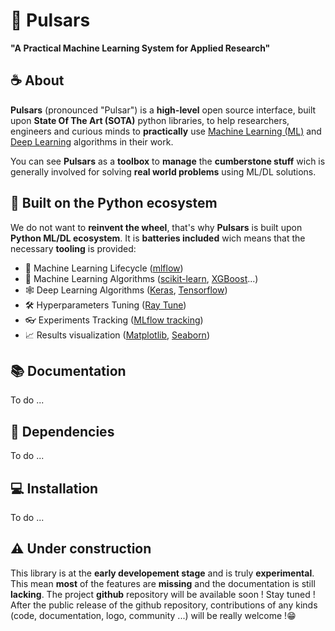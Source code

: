 # 🧰 Pulsars

**"A Practical Machine Learning System for Applied Research"**

## ☕️ About
**Pulsars** (pronounced "Pulsar") is a **high-level** open source interface, built upon **State Of The Art (SOTA)** python libraries, to help researchers, engineers and curious minds to **practically** use [Machine Learning (ML)](https://en.wikipedia.org/wiki/Machine_learning) and [Deep Learning](https://en.wikipedia.org/wiki/Deep_learning) algorithms in their work.

You can see **Pulsars** as a **toolbox** to **manage** the **cumberstone stuff** wich is generally involved for solving **real world problems** using ML/DL solutions.


## 🐍 Built on the Python ecosystem

We do not want to **reinvent the wheel**, that's why **Pulsars** is built upon **Python ML/DL ecosystem**. It is **batteries included** wich means that the necessary **tooling** is provided: 

- 🔁 Machine Learning Lifecycle ([mlflow](https://mlflow.org/))
- 🤖 Machine Learning Algorithms ([scikit-learn](https://scikit-learn.org/stable/index.html), [XGBoost](https://xgboost.readthedocs.io/en/stable/)...)
- 🕸️ Deep Learning Algorithms ([Keras](https://keras.io/), [Tensorflow](https://www.tensorflow.org/))
- 🛠️ Hyperparameters Tuning ([Ray Tune](https://docs.ray.io/en/latest/tune/index.html))
- 👓 Experiments Tracking ([MLflow tracking](https://mlflow.org/docs/latest/tracking.html))
- 📈 Results visualization ([Matplotlib](https://matplotlib.org/), [Seaborn](https://seaborn.pydata.org/index.html))


## 📚 Documentation

To do ...

## 🔗 Dependencies

To do ...

## 💻 Installation

To do ...


## ⚠️ Under construction
This library is at the **early developement stage** and is truly **experimental**.
This mean **most** of the features are **missing** and the documentation is still **lacking**.
The project **github** repository will be available soon ! Stay tuned !
After the public release of the github repository, contributions of any kinds (code, documentation, logo, community ...) will be really welcome !😁